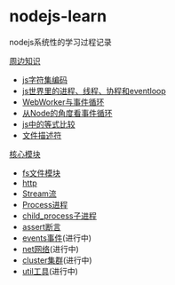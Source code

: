 # nodejs-learn

nodejs系统性的学习过程记录

[周边知识](https://github.com/Jmingzi/nodejs-learn/tree/master/%E5%9F%BA%E7%A1%80%E6%A6%82%E5%BF%B5)

- [js字符集编码](https://iming.work/detail/5b80acd70b61600062edc375)
- [js世界里的进程、线程、协程和eventloop](https://github.com/Jmingzi/nodejs-learn/blob/master/%E5%9F%BA%E7%A1%80%E6%A6%82%E5%BF%B5/%E8%BF%9B%E7%A8%8B%E5%92%8C%E7%BA%BF%E7%A8%8B.md?1536919745275)
- [WebWorker与事件循环](./基础概念/web_worker.md)
- [从Node的角度看事件循环](./基础概念/eventloop.md)
- [js中的等式比较](./基础概念/js中的等式比较.md)
- [文件描述符](./基础模块/fd.md)

[核心模块](https://github.com/Jmingzi/nodejs-learn/tree/master/%E5%9F%BA%E7%A1%80%E6%A8%A1%E5%9D%97)

- [fs文件模块](https://iming.work/detail/5b74dc74808ca40064dcbb79)
- [http](https://iming.work/detail/5b6f9a2f808ca4003c100db2)
- [Stream流](https://github.com/Jmingzi/nodejs-learn/blob/master/%E5%9F%BA%E7%A1%80%E6%A8%A1%E5%9D%97/stream.md)
- [Process进程](https://github.com/Jmingzi/nodejs-learn/blob/master/%E5%9F%BA%E7%A1%80%E6%A8%A1%E5%9D%97/process.md)
- [child_process子进程](https://github.com/Jmingzi/nodejs-learn/blob/master/%E5%9F%BA%E7%A1%80%E6%A8%A1%E5%9D%97/child_process.md)
- [assert断言](./基础模块/assert.md)
- [events事件](./基础模块/events.md)(进行中)
- [net网络](./基础模块/net.md)(进行中)
- [cluster集群](./基础模块/net.md)(进行中)
- [util工具](./基础模块/util.md)(进行中)
